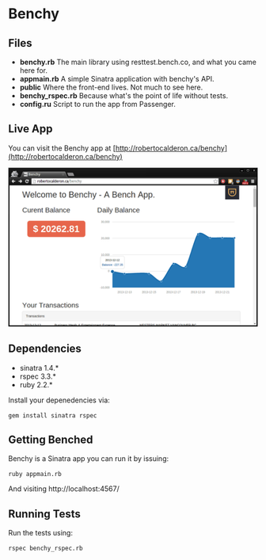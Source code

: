 # Benchy

## Files

* **benchy.rb** The main library using resttest.bench.co, and what you came here for.
* **appmain.rb** A simple Sinatra application with benchy's API.
* **public** Where the front-end lives. Not much to see here.
* **benchy_rspec.rb** Because what's the point of life without tests.
* **config.ru** Script to run the app from Passenger.


## Live App

You can visit the Benchy app at [http://robertocalderon.ca/benchy](http://robertocalderon.ca/benchy)

![Image](https://raw.githubusercontent.com/calderonroberto/benchy/master/screenshot.gif)

## Dependencies

* sinatra 1.4.*
* rspec 3.3.*
* ruby 2.2.*

Install your depenedencies via:

```
gem install sinatra rspec
```

## Getting Benched

Benchy is a Sinatra app you can run it by issuing:

```
ruby appmain.rb
```

And visiting http://localhost:4567/

## Running Tests

Run the tests using:

```
rspec benchy_rspec.rb
```
